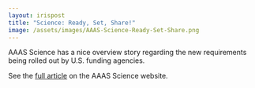 ```yaml
---
layout: irispost
title: "Science: Ready, Set, Share!"
image: /assets/images/AAAS-Science-Ready-Set-Share.png
---
```


  AAAS Science has a nice overview story regarding the new requirements being
rolled out by U.S. funding agencies. 

  See the [full article](https://www.science.org/content/article/ready-set-share-researchers-brace-new-data-sharing-rules?utm_source=sfmc&utm_medium=email&utm_campaign=WeeklyLatestNews&utm_content=alert&et_rid=324050717&et_cid=4577088&) on the AAAS Science website.




